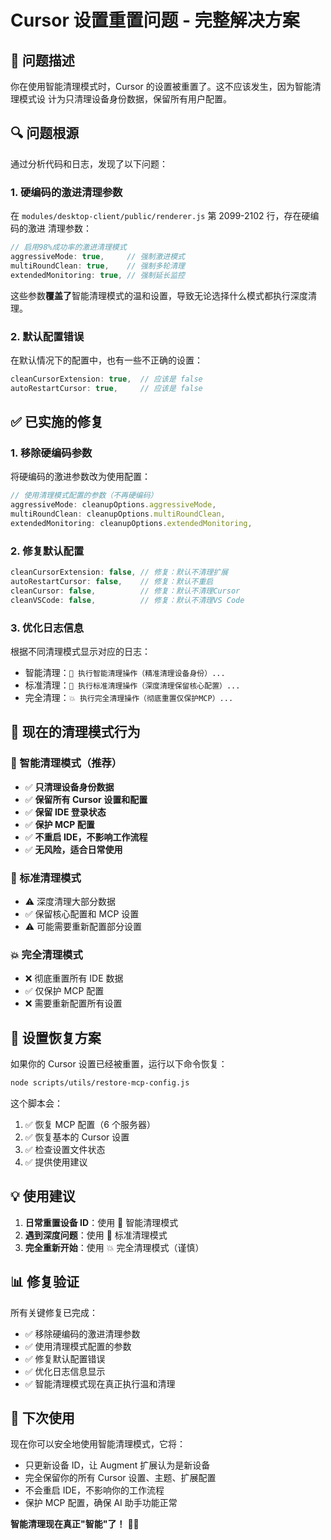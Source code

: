 # Cursor 设置重置问题 - 完整解决方案

## 🚨 问题描述

你在使用智能清理模式时，Cursor 的设置被重置了。这不应该发生，因为智能清理模式设
计为只清理设备身份数据，保留所有用户配置。

## 🔍 问题根源

通过分析代码和日志，发现了以下问题：

### 1. 硬编码的激进清理参数

在 `modules/desktop-client/public/renderer.js` 第 2099-2102 行，存在硬编码的激进
清理参数：

```javascript
// 启用98%成功率的激进清理模式
aggressiveMode: true,     // 强制激进模式
multiRoundClean: true,    // 强制多轮清理
extendedMonitoring: true, // 强制延长监控
```

这些参数**覆盖了**智能清理模式的温和设置，导致无论选择什么模式都执行深度清理。

### 2. 默认配置错误

在默认情况下的配置中，也有一些不正确的设置：

```javascript
cleanCursorExtension: true,  // 应该是 false
autoRestartCursor: true,     // 应该是 false
```

## ✅ 已实施的修复

### 1. 移除硬编码参数

将硬编码的激进参数改为使用配置：

```javascript
// 使用清理模式配置的参数（不再硬编码）
aggressiveMode: cleanupOptions.aggressiveMode,
multiRoundClean: cleanupOptions.multiRoundClean,
extendedMonitoring: cleanupOptions.extendedMonitoring,
```

### 2. 修复默认配置

```javascript
cleanCursorExtension: false, // 修复：默认不清理扩展
autoRestartCursor: false,    // 修复：默认不重启
cleanCursor: false,          // 修复：默认不清理Cursor
cleanVSCode: false,          // 修复：默认不清理VS Code
```

### 3. 优化日志信息

根据不同清理模式显示对应的日志：

- 智能清理：`🧠 执行智能清理操作（精准清理设备身份）...`
- 标准清理：`🔧 执行标准清理操作（深度清理保留核心配置）...`
- 完全清理：`💥 执行完全清理操作（彻底重置仅保护MCP）...`

## 🎯 现在的清理模式行为

### 🧠 智能清理模式（推荐）

- ✅ **只清理设备身份数据**
- ✅ **保留所有 Cursor 设置和配置**
- ✅ **保留 IDE 登录状态**
- ✅ **保护 MCP 配置**
- ✅ **不重启 IDE，不影响工作流程**
- ✅ **无风险，适合日常使用**

### 🔧 标准清理模式

- ⚠️ 深度清理大部分数据
- ✅ 保留核心配置和 MCP 设置
- ⚠️ 可能需要重新配置部分设置

### 💥 完全清理模式

- ❌ 彻底重置所有 IDE 数据
- ✅ 仅保护 MCP 配置
- ❌ 需要重新配置所有设置

## 🔧 设置恢复方案

如果你的 Cursor 设置已经被重置，运行以下命令恢复：

```bash
node scripts/utils/restore-mcp-config.js
```

这个脚本会：

1. ✅ 恢复 MCP 配置（6 个服务器）
2. ✅ 恢复基本的 Cursor 设置
3. ✅ 检查设置文件状态
4. ✅ 提供使用建议

## 💡 使用建议

1. **日常重置设备 ID**：使用 🧠 智能清理模式
2. **遇到深度问题**：使用 🔧 标准清理模式
3. **完全重新开始**：使用 💥 完全清理模式（谨慎）

## 📊 修复验证

所有关键修复已完成：

- ✅ 移除硬编码的激进清理参数
- ✅ 使用清理模式配置的参数
- ✅ 修复默认配置错误
- ✅ 优化日志信息显示
- ✅ 智能清理模式现在真正执行温和清理

## 🚀 下次使用

现在你可以安全地使用智能清理模式，它将：

- 只更新设备 ID，让 Augment 扩展认为是新设备
- 完全保留你的所有 Cursor 设置、主题、扩展配置
- 不会重启 IDE，不影响你的工作流程
- 保护 MCP 配置，确保 AI 助手功能正常

**智能清理现在真正"智能"了！** 🧠✨
